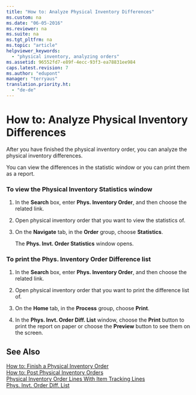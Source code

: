 ```yaml
---
title: "How to: Analyze Physical Inventory Differences"
ms.custom: na
ms.date: "06-05-2016"
ms.reviewer: na
ms.suite: na
ms.tgt_pltfrm: na
ms.topic: "article"
helpviewer_keywords: 
  - "physical inventory, analyzing orders"
ms.assetid: 96552fd7-e89f-4ecc-93f3-ea78831ee984
caps.latest.revision: 7
ms.author: "edupont"
manager: "terryaus"
translation.priority.ht: 
  - "de-de"
---
```

# How to: Analyze Physical Inventory Differences
After you have finished the physical inventory order, you can analyze the physical inventory differences.  
  
 You can view the differences in the statistic window or you can print them as a report.  
  
### To view the Physical Inventory Statistics window  
  
1.  In the **Search** box, enter **Phys. Inventory Order**, and then choose the related link.  
  
2.  Open physical inventory order that you want to view the statistics of.  
  
3.  On the **Navigate** tab, in the **Order** group, choose **Statistics**.  
  
     The **Phys. Invt. Order Statistics** window opens.  
  
### To print the Phys. Inventory Order Difference list  
  
1.  In the **Search** box, enter **Phys. Inventory Order**, and then choose the related link.  
  
2.  Open physical inventory order that you want to print the difference list of.  
  
3.  On the **Home** tab, in the **Process** group, choose **Print**.  
  
4.  In the **Phys. Invt. Order Diff. List** window, choose the **Print** button to print the report on paper or choose the **Preview** button to see them on the screen.  
  
## See Also  
 [How to: Finish a Physical Inventory Order](../../LocalFunctionalityForMicrosoftDynamicsNav2016/Germany/how-to-finish-a-physical-inventory-order.md)   
 [How to: Post Physical Inventory Orders](../../LocalFunctionalityForMicrosoftDynamicsNav2016/Germany/how-to-post-physical-inventory-orders.md)   
 [Physical Inventory Order Lines With Item Tracking Lines](../../LocalFunctionalityForMicrosoftDynamicsNav2016/Germany/physical-inventory-order-lines-with-item-tracking-lines.md)   
 [Phys. Invt. Order Diff. List](../../LocalFunctionalityForMicrosoftDynamicsNav2016/Austria/-$-r_5005350-phys.-invt.-order-diff.-list-$-.md)